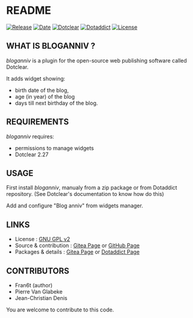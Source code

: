 # README

[![Release](https://img.shields.io/badge/release-2.3-a2cbe9.svg)](https://git.dotclear.watch/JcDenis/bloganniv/releases)
[![Date](https://img.shields.io/badge/date-2023.08.06-c44d58.svg)](https://git.dotclear.watch/JcDenis/bloganniv/releases)
[![Dotclear](https://img.shields.io/badge/dotclear-v2.27-137bbb.svg)](https://fr.dotclear.org/download)
[![Dotaddict](https://img.shields.io/badge/dotaddict-official-9ac123.svg)](https://plugins.dotaddict.org/dc2/details/bloganniv)
[![License](https://img.shields.io/github/license/JcDenis/bloganniv)](https://git.dotclear.watch/JcDenis/bloganniv/blob/master/LICENSE)

## WHAT IS BLOGANNIV ?

_bloganniv_ is a plugin for the open-source 
web publishing software called Dotclear.

It adds widget showing:
* birth date of the blog,
* age (in year) of the blog
* days till next birthday of the blog.

## REQUIREMENTS

_bloganniv_ requires: 

* permissions to manage widgets
* Dotclear 2.27

## USAGE

First install _bloganniv_, manualy from a zip package or from 
Dotaddict repository. (See Dotclear's documentation to know how do this)

Add and configure "Blog anniv" from widgets manager.

## LINKS

* License : [GNU GPL v2](https://www.gnu.org/licenses/old-licenses/lgpl-2.0.html)
* Source & contribution : [Gitea Page](https://git.dotclear.watch/JcDenis/bloganniv) or [GitHub Page](https://github.com/JcDenis/bloganniv)
* Packages & details : [Gitea Page](https://git.dotclear.watch/JcDenis/bloganniv/releases) or [Dotaddict Page](https://plugins.dotaddict.org/dc2/details/bloganniv)

## CONTRIBUTORS

* Fran6t (author)
* Pierre Van Glabeke
* Jean-Christian Denis

You are welcome to contribute to this code.
